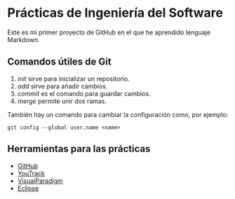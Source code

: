 # Prácticas de Ingeniería del Software

Este es mi primer proyecto de GitHub en el que he aprendido lenguaje Markdown.

## Comandos útiles de Git

1. *init* sirve para inicializar un repositorio.
2. *add* sirve para añadir cambios.
3. *commit* es el comando para guardar cambios.
4. *merge* permite unir dos ramas.

También hay un comando para cambiar la configuración como, por ejemplo:

`git config --global user.name <name>`

## Herramientas para las prácticas

- [GitHub](https://github.com/)
- [YouTrack](https://www.jetbrains.com/youtrack/?gclid=CjwKCAjwwab7BRBAEiwAapqpTBP7Ley8f6k-kMe7LsIu8aGvc0DVg-Z7TBuE6pynINWK-NWiyjHddBoCAjgQAvD_BwE)
- [VisualParadigm](https://www.visual-paradigm.com/)
- [Eclipse](https://www.eclipse.org/downloads/)